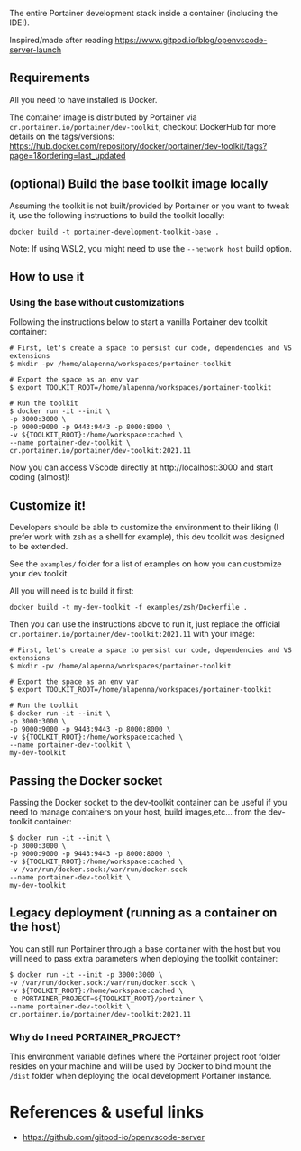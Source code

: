 The entire Portainer development stack inside a container (including the IDE!).

Inspired/made after reading https://www.gitpod.io/blog/openvscode-server-launch

## Requirements

All you need to have installed is Docker.

The container image is distributed by Portainer via `cr.portainer.io/portainer/dev-toolkit`, checkout DockerHub for more details on the tags/versions: https://hub.docker.com/repository/docker/portainer/dev-toolkit/tags?page=1&ordering=last_updated 


## (optional) Build the base toolkit image locally

Assuming the toolkit is not built/provided by Portainer or you want to tweak it, use the following instructions to build the toolkit locally:

```
docker build -t portainer-development-toolkit-base .
```

Note: If using WSL2, you might need to use the `--network host` build option.

## How to use it

### Using the base without customizations

Following the instructions below to start a vanilla Portainer dev toolkit container:

```
# First, let's create a space to persist our code, dependencies and VS extensions
$ mkdir -pv /home/alapenna/workspaces/portainer-toolkit

# Export the space as an env var
$ export TOOLKIT_ROOT=/home/alapenna/workspaces/portainer-toolkit

# Run the toolkit
$ docker run -it --init \
-p 3000:3000 \
-p 9000:9000 -p 9443:9443 -p 8000:8000 \
-v ${TOOLKIT_ROOT}:/home/workspace:cached \
--name portainer-dev-toolkit \
cr.portainer.io/portainer/dev-toolkit:2021.11
```

Now you can access VScode directly at http://localhost:3000 and start coding (almost)!

## Customize it!

Developers should be able to customize the environment to their liking (I prefer work with zsh as a shell for example), this dev toolkit was designed to be extended.

See the `examples/` folder for a list of examples on how you can customize your dev toolkit.

All you will need is to build it first:

```
docker build -t my-dev-toolkit -f examples/zsh/Dockerfile .
```

Then you can use the instructions above to run it, just replace the official `cr.portainer.io/portainer/dev-toolkit:2021.11` with your image:

```
# First, let's create a space to persist our code, dependencies and VS extensions
$ mkdir -pv /home/alapenna/workspaces/portainer-toolkit

# Export the space as an env var
$ export TOOLKIT_ROOT=/home/alapenna/workspaces/portainer-toolkit

# Run the toolkit
$ docker run -it --init \
-p 3000:3000 \
-p 9000:9000 -p 9443:9443 -p 8000:8000 \
-v ${TOOLKIT_ROOT}:/home/workspace:cached \
--name portainer-dev-toolkit \
my-dev-toolkit
```

## Passing the Docker socket

Passing the Docker socket to the dev-toolkit container can be useful if you need to manage containers on your host, build images,etc... from the dev-toolkit container:

```
$ docker run -it --init \
-p 3000:3000 \
-p 9000:9000 -p 9443:9443 -p 8000:8000 \
-v ${TOOLKIT_ROOT}:/home/workspace:cached \
-v /var/run/docker.sock:/var/run/docker.sock
--name portainer-dev-toolkit \
my-dev-toolkit
```

## Legacy deployment (running as a container on the host)

You can still run Portainer through a base container with the host but you will need to pass extra parameters when deploying the toolkit container:

```
$ docker run -it --init -p 3000:3000 \
-v /var/run/docker.sock:/var/run/docker.sock \
-v ${TOOLKIT_ROOT}:/home/workspace:cached \
-e PORTAINER_PROJECT=${TOOLKIT_ROOT}/portainer \
--name portainer-dev-toolkit \
cr.portainer.io/portainer/dev-toolkit:2021.11
```

### Why do I need PORTAINER_PROJECT?

This environment variable defines where the Portainer project root folder resides on your machine and will be used by Docker to bind mount the `/dist` folder when deploying the local development Portainer instance.

# References & useful links

* https://github.com/gitpod-io/openvscode-server